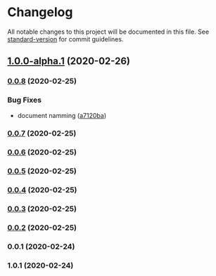 # Changelog

All notable changes to this project will be documented in this file. See [standard-version](https://github.com/conventional-changelog/standard-version) for commit guidelines.

## [1.0.0-alpha.1](https://github.com/diegotremper/aws-serverless-restful-wrapper/compare/v0.0.8...v1.0.0-alpha.1) (2020-02-26)

### [0.0.8](https://github.com/diegotremper/aws-serverless-restful-wrapper/compare/v0.0.7...v0.0.8) (2020-02-25)


### Bug Fixes

* document namming ([a7120ba](https://github.com/diegotremper/aws-serverless-restful-wrapper/commit/a7120ba3362961b797f2e8487cf7e22995f07f9e))

### [0.0.7](https://github.com/diegotremper/aws-serverless-restful-wrapper/compare/v0.0.6...v0.0.7) (2020-02-25)

### [0.0.6](https://github.com/diegotremper/aws-serverless-restful-wrapper/compare/v0.0.5...v0.0.6) (2020-02-25)

### [0.0.5](https://github.com/diegotremper/aws-serverless-restful-wrapper/compare/v0.0.4...v0.0.5) (2020-02-25)

### [0.0.4](https://github.com/diegotremper/aws-serverless-restful-wrapper/compare/v0.0.3...v0.0.4) (2020-02-25)

### [0.0.3](https://github.com/diegotremper/aws-serverless-restful-wrapper/compare/v0.0.2...v0.0.3) (2020-02-25)

### [0.0.2](https://github.com/YOUR_GITHUB_USER_NAME/aws-serverless-restful-wrapper/compare/v0.0.1...v0.0.2) (2020-02-25)

### 0.0.1 (2020-02-24)

### 1.0.1 (2020-02-24)
